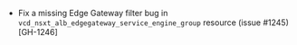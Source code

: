 * Fix a missing Edge Gateway filter bug in `vcd_nsxt_alb_edgegateway_service_engine_group` resource
  (issue #1245) [GH-1246]
